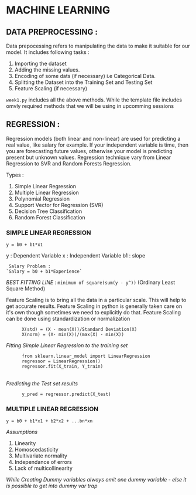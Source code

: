 # MACHINE LEARNING 

## DATA PREPROCESSING :
Data prepocessing refers to manipulating the data to make it suitable for our model.
It includes following tasks :
1. Importing the dataset
2. Adding the missing values.
3. Encoding of some dats (if necessary) i.e Categorical Data.
4. Splitting the Dataset into the Training Set and Testing Set
5. Feature Scaling (if necessary)

`week1.py` includes all the above methods. While the template file includes omvly required methods that we will be using in upcomming sessions

## REGRESSION :
Regression models (both linear and non-linear) are used for predicting a real value, like salary for example. If your independent variable is time, then you are forecasting future values, otherwise your model is predicting present but unknown values. Regression technique vary from Linear Regression to SVR and Random Forests Regression.

Types :
1. Simple Linear Regression
2. Multiple Linear Regression
3. Polynomial Regression
4. Support Vector for Regression (SVR)
5. Decision Tree Classification
6. Random Forest Classification

### SIMPLE LINEAR REGRESSION

`y = b0 + b1*x1`

y : Dependent Variable
x : Independent Variable
b1 : slope 

     Salary Problem :
    `Salary = b0 + b1*Experience`

*BEST FITTING LINE* : `minimum of square(sum(y - y^))` (Ordinary Least Square Method)

Feature Scaling is to bring all the data in a particular scale. This will help to get accurate results. Feature Scaling in python is generally taken care on it's own though sometimes we need to explicitly do that. Feature Scaling can be done using standardization or normalization

          X(std) = (X - mean(X))/Standard Deviation(X)
          X(norm) = (X- min(X))/(max(X) - min(X))
          

*Fitting Simple Linear Regression to the training set* <br/>

          from sklearn.linear_model import LinearRegression
          regressor = LinearRegression()
          regressor.fit(X_train, Y_train)

<br/>*Predicting the Test set results*<br/>

          y_pred = regressor.predict(X_test)

### MULTIPLE LINEAR REGRESSION

`y = b0 + b1*x1 + b2*x2 + ...bn*xn`

*Assumptions*
1. Linearity
2. Homoscedasticity
3. Multivariate normality
4. Independance of errors
5. Lack of multicollinearity

*While Creating Dummy variables always omit one dummy variable - else it is possible to get into dummy var trap*





